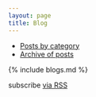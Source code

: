 ```yaml
---
layout: page
title: Blog
---
```


- [Posts by category](./categories.html)
- [Archive of posts](./archive.html)

{% include blogs.md %}


<p class="rss-subscribe">subscribe <a href="{{ "/feed.xml" | prepend: site.baseurl }}">via RSS</a></p>

